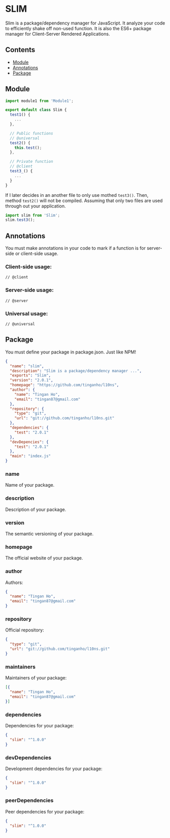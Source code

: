 SLIM
====

Slim is a package/dependency manager for JavaScript. It analyze your code to efficiently shake off non-used function. It is also the ES6+ package manager for Client-Server Rendered Applications.

## Contents
 * [Module](#module)
 * [Annotations](#annotations)
 * [Package](#package)

## Module
```javascript
import module1 from 'Module1';

export default class Slim {
  test1() {
    ...
  },

  // Public functions
  // @universal
  test2() {
    this.test();
  },

  // Private function
  // @client
  test3_() {
    ...
  }
}
```

If I later decides in an another file to only use mothed `test3()`. Then, method `test2()` will not be compiled. Assuming that only two files are used through out your application.

```javascript
import slim from 'Slim';
slim.test3();
```

## Annotations
You must make annotations in your code to mark if a function is for server-side or client-side usage.

### Client-side usage:
```
// @client
```

### Server-side usage:
```
// @server
```

### Universal usage:
```
// @universal
```

## Package
You must define your package in package.json. Just like NPM!
```json
{
  "name": "slim",
  "description": "Slim is a package/dependency manager ...",
  "exports": "Slim",
  "version": "2.0.1",
  "homepage": "https://github.com/tinganho/l10ns",
  "author": {
    "name": "Tingan Ho",
    "email": "tingan87@gmail.com"
  },
  "repository": {
    "type": "git",
    "url": "git://github.com/tinganho/l10ns.git"
  },
  "dependencies": {
    "test": "2.0.1"
  },
  "devDepencies": {
    "test": "2.0.1"
  },
  "main": "index.js"
}
```

### name
Name of your package.

### description
Description of your package.

### version
The semantic versioning of your package.

### homepage
The official website of your package.

### author
Authors:

```json
{
  "name": "Tingan Ho",
  "email": "tingan87@gmail.com"
}
```

### repository
Official repository:
```json
{
  "type": "git",
  "url": "git://github.com/tinganho/l10ns.git"
}
```

### maintainers
Maintainers of your package:
```json
[{
  "name": "Tingan Ho",
  "email": "tingan87@gmail.com"
}]
```

### dependencies
Dependencies for your package:
```json
{
  "slim": "^1.0.0"
}
```

### devDependencies
Development dependencies for your package:
```json
{
  "slim": "^1.0.0"
}
```

### peerDependencies
Peer dependencies for your package:
```json
{
  "slim": "^1.0.0"
}
```
